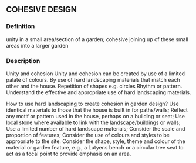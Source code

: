 ## COHESIVE DESIGN
### Definition
unity in a small area/section of a garden; cohesive joining up of these small areas into a larger garden

### Description
Unity and cohesion
Unity and cohesion can be created by use of a limited palate of colours.
By use of hard landscaping materials that match each other and the house.
Repetition of shapes e.g. circles 
Rhythm or pattern.
Understand the effective and appropriate use of hard landscaping materials.

How to use hard landscaping to create cohesion in garden design?
Use identical materials to those that the house is built in for paths/walls;
Reflect any motif or pattern used in the house, perhaps on a building or seat;
Use local stone where available to link with the landscape/buildings or walls;
Use a limited number of hard landscape materials;
Consider the scale and proportion of features;
Consider the use of colours and styles to be appropriate to the site. 
Consider the shape, style, theme and colour of the material or garden feature, e.g., a Lutyens bench or a circular tree seat to act as a focal point to provide emphasis on an area.
 
